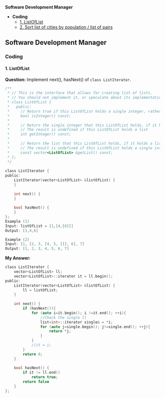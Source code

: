 **Software Development Manager**
- **Coding**
  - [1. ListOfList](#lol)
  - [2. Sort list of cities by population / list of pairs](/DS_Questions/Questions/vectors_arrays/Pairs_Duplicates/Pairs/Unsorted/List_of_Cities_and_Population_sort.md)

## Software Development Manager
### Coding
<a name=lol></a>
#### 1. ListOfList
**Question:** Implement next(), hasNext() of `class ListIterator`.
```c
/**
 * // This is the interface that allows for creating list of lists.
 * // You should not implement it, or speculate about its implementation
 * class ListOfList {
 *   public:
 *     // Return true if this ListOfList holds a single integer, rather than a list.
 *     bool isInteger() const;
 *
 *     // Return the single integer that this ListOfList holds, if it holds a single integer
 *     // The result is undefined if this ListOfList holds a list
 *     int getInteger() const;
 *
 *     // Return the list that this ListOfList holds, if it holds a list
 *     // The result is undefined if this ListOfList holds a single integer
 *     const vector<ListOfList> &getList() const;
 * };
 */
 
class ListIterator {
public:
    ListIterator(vector<ListOfList> &listOfList) {
    }
    
    int next() {
    }
    
    bool hasNext() {
    }
};
Example (1)
Input: listOfList = [1,[4,[6]]]
Output: [1,4,6]

Example (2)
Input: [1, [2, 3, [4, 5, []], 6], 7]
Output: [1, 2, 3, 4, 5, 6, 7]
```
**My Answer:**
```c
class ListIterator {
    vector<ListOfList> ll;
    vector<ListOfList>::iterator it = ll.begin();
public:
    ListIterator(vector<ListOfList> &listOfList) {
        ll = listOfList;
    }
    
    int next() {
        if (hasNext()){
            for (auto i=it.begin(); i !=it.end(); ++i){
                //Check the single ll
                list<int>::iterator single& = *i;
                for (auto j=single.begin(); j!=single.end(); ++j){
                    return *j;
                }
            }
            //it = i;
        }
        return 0;
    }
    
    bool hasNext() {
        if it != ll.end()
            return true;
        return false
    }
};
```
